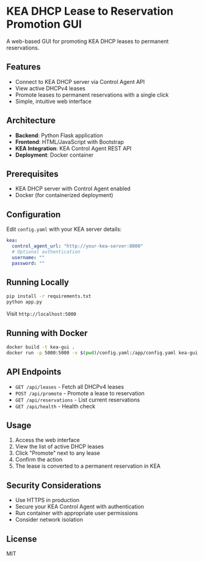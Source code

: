 # KEA DHCP Lease to Reservation Promotion GUI

A web-based GUI for promoting KEA DHCP leases to permanent reservations.

## Features

- Connect to KEA DHCP server via Control Agent API
- View active DHCPv4 leases
- Promote leases to permanent reservations with a single click
- Simple, intuitive web interface

## Architecture

- **Backend**: Python Flask application
- **Frontend**: HTML/JavaScript with Bootstrap
- **KEA Integration**: KEA Control Agent REST API
- **Deployment**: Docker container

## Prerequisites

- KEA DHCP server with Control Agent enabled
- Docker (for containerized deployment)

## Configuration

Edit `config.yaml` with your KEA server details:

```yaml
kea:
  control_agent_url: "http://your-kea-server:8000"
  # Optional authentication
  username: ""
  password: ""
```

## Running Locally

```bash
pip install -r requirements.txt
python app.py
```

Visit `http://localhost:5000`

## Running with Docker

```bash
docker build -t kea-gui .
docker run -p 5000:5000 -v $(pwd)/config.yaml:/app/config.yaml kea-gui
```

## API Endpoints

- `GET /api/leases` - Fetch all DHCPv4 leases
- `POST /api/promote` - Promote a lease to reservation
- `GET /api/reservations` - List current reservations
- `GET /api/health` - Health check

## Usage

1. Access the web interface
2. View the list of active DHCP leases
3. Click "Promote" next to any lease
4. Confirm the action
5. The lease is converted to a permanent reservation in KEA

## Security Considerations

- Use HTTPS in production
- Secure your KEA Control Agent with authentication
- Run container with appropriate user permissions
- Consider network isolation

## License

MIT
